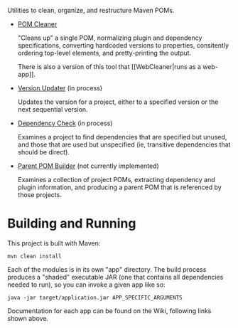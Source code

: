 Utilities to clean, organize, and restructure Maven POMs.

* [POM Cleaner](docs/AppCleaner.md)

    "Cleans up" a single POM, normalizing plugin and dependency specifications, converting hardcoded versions
    to properties, consitently ordering top-level elements, and pretty-printing the output.

    There is also a version of this tool that [[WebCleaner|runs as a web-app]]. 

* [Version Updater](docs/AppVersion.md) (in process)

    Updates the version for a project, either to a specified version or the next sequential version.

* [Dependency Check](docs/AppDependency.md) (in process)

    Examines a project to find dependencies that are specified but unused, and those that are used but
    unspecified (ie, transitive dependencies that should be direct).

* [Parent POM Builder](docs/AppParent.md) (not currently implemented)

    Examines a collection of project POMs, extracting dependency and plugin information, and producing
    a parent POM that is referenced by those projects.


# Building and Running

This project is built with Maven:

    mvn clean install

Each of the modules is in its own "app" directory. The build process produces a "shaded" executable JAR
(one that contains all dependencies needed to run), so you can invoke a given app like so:

    java -jar target/application.jar APP_SPECIFIC_ARGUMENTS

Documentation for each app can be found on the Wiki, following links shown above.
